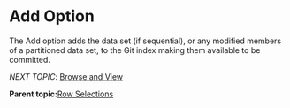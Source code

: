 # Add Option

The Add option adds the data set \(if sequential\), or any modified members of a partitioned data set, to the Git index making them available to be committed.

*NEXT TOPIC*: [Browse and View](r_browse_and_view.md)

**Parent topic:**[Row Selections](r_row_selections.md)

